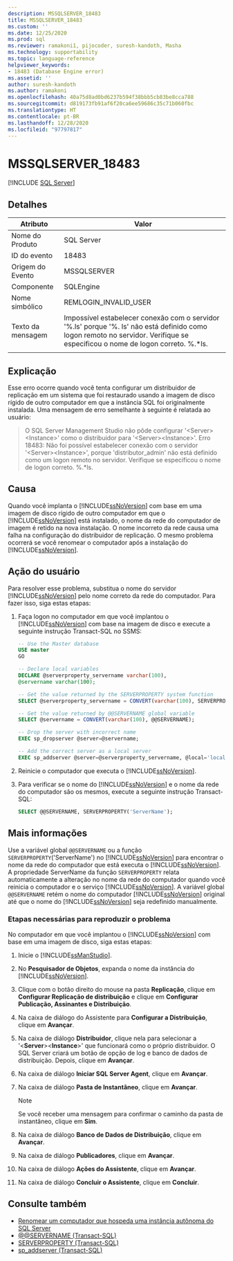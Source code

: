 ```yaml
---
description: MSSQLSERVER_18483
title: MSSQLSERVER_18483
ms.custom: ''
ms.date: 12/25/2020
ms.prod: sql
ms.reviewer: ramakoni1, pijocoder, suresh-kandoth, Masha
ms.technology: supportability
ms.topic: language-reference
helpviewer_keywords:
- 18483 (Database Engine error)
ms.assetid: ''
author: suresh-kandoth
ms.author: ramakoni
ms.openlocfilehash: 40a75d8ad0bd6237b594f38bbb5cb83be8cca788
ms.sourcegitcommit: d819173fb91af6f20ca6ee59686c35c71b060fbc
ms.translationtype: HT
ms.contentlocale: pt-BR
ms.lasthandoff: 12/28/2020
ms.locfileid: "97797817"
---
```

# <a name="mssqlserver_18483"></a>MSSQLSERVER_18483
 [!INCLUDE [SQL Server](../../includes/applies-to-version/sqlserver.md)]

## <a name="details"></a>Detalhes

|Atributo|Valor|
|---|---|
|Nome do Produto|SQL Server|
|ID do evento|18483|
|Origem do Evento|MSSQLSERVER|
|Componente|SQLEngine|
|Nome simbólico|REMLOGIN_INVALID_USER|
|Texto da mensagem|Impossível estabelecer conexão com o servidor '%.ls' porque '%. ls' não está definido como logon remoto no servidor. Verifique se especificou o nome de logon correto. %.*ls.|
||

## <a name="explanation"></a>Explicação

Esse erro ocorre quando você tenta configurar um distribuidor de replicação em um sistema que foi restaurado usando a imagem de disco rígido de outro computador em que a instância SQL foi originalmente instalada. Uma mensagem de erro semelhante à seguinte é relatada ao usuário:

> O SQL Server Management Studio não pôde configurar '\<Server>\<Instance>' como o distribuidor para '\<Server>\<Instance>'. Erro 18483: Não foi possível estabelecer conexão com o servidor '\<Server>\<Instance>', porque 'distributor_admin' não está definido como um logon remoto no servidor. Verifique se especificou o nome de logon correto. %.*ls.

## <a name="cause"></a>Causa

Quando você implanta o [!INCLUDE[ssNoVersion](../../includes/ssnoversion-md.md)] com base em uma imagem de disco rígido de outro computador em que o [!INCLUDE[ssNoVersion](../../includes/ssnoversion-md.md)] está instalado, o nome da rede do computador de imagem é retido na nova instalação. O nome incorreto da rede causa uma falha na configuração do distribuidor de replicação. O mesmo problema ocorrerá se você renomear o computador após a instalação do [!INCLUDE[ssNoVersion](../../includes/ssnoversion-md.md)].

## <a name="user-action"></a>Ação do usuário

Para resolver esse problema, substitua o nome do servidor [!INCLUDE[ssNoVersion](../../includes/ssnoversion-md.md)] pelo nome correto da rede do computador. Para fazer isso, siga estas etapas:

1. Faça logon no computador em que você implantou o [!INCLUDE[ssNoVersion](../../includes/ssnoversion-md.md)] com base na imagem de disco e execute a seguinte instrução Transact-SQL no SSMS:

    ```sql
    -- Use the Master database
    USE master
    GO

    -- Declare local variables
    DECLARE @serverproperty_servername varchar(100),
    @servername varchar(100);

    -- Get the value returned by the SERVERPROPERTY system function
    SELECT @serverproperty_servername = CONVERT(varchar(100), SERVERPROPERTY('ServerName'));

    -- Get the value returned by @@SERVERNAME global variable
    SELECT @servername = CONVERT(varchar(100), @@SERVERNAME);

    -- Drop the server with incorrect name
    EXEC sp_dropserver @server=@servername;

    -- Add the correct server as a local server
    EXEC sp_addserver @server=@serverproperty_servername, @local='local';
    ```

2. Reinicie o computador que executa o [!INCLUDE[ssNoVersion](../../includes/ssnoversion-md.md)].
3. Para verificar se o nome do [!INCLUDE[ssNoVersion](../../includes/ssnoversion-md.md)] e o nome da rede do computador são os mesmos, execute a seguinte instrução Transact-SQL:

    ```sql
    SELECT @@SERVERNAME, SERVERPROPERTY('ServerName');
    ```

## <a name="more-information"></a>Mais informações

Use a variável global `@@SERVERNAME` ou a função `SERVERPROPERTY`('ServerName') no [!INCLUDE[ssNoVersion](../../includes/ssnoversion-md.md)] para encontrar o nome da rede do computador que está executa o [!INCLUDE[ssNoVersion](../../includes/ssnoversion-md.md)]. A propriedade ServerName da função `SERVERPROPERTY` relata automaticamente a alteração no nome da rede do computador quando você reinicia o computador e o serviço [!INCLUDE[ssNoVersion](../../includes/ssnoversion-md.md)]. A variável global `@@SERVERNAME` retém o nome do computador [!INCLUDE[ssNoVersion](../../includes/ssnoversion-md.md)] original até que o nome do [!INCLUDE[ssNoVersion](../../includes/ssnoversion-md.md)] seja redefinido manualmente.

### <a name="steps-to-reproduce-the-problem"></a>Etapas necessárias para reproduzir o problema

No computador em que você implantou o [!INCLUDE[ssNoVersion](../../includes/ssnoversion-md.md)] com base em uma imagem de disco, siga estas etapas:

1. Inicie o [!INCLUDE[ssManStudio](../../includes/ssManStudio-md.md)].
2. No **Pesquisador de Objetos**, expanda o nome da instância do [!INCLUDE[ssNoVersion](../../includes/ssnoversion-md.md)].
3. Clique com o botão direito do mouse na pasta **Replicação**, clique em **Configurar Replicação de distribuição** e clique em **Configurar Publicação, Assinantes e Distribuição**.
4. Na caixa de diálogo do Assistente para **Configurar a Distribuição**, clique em **Avançar**.
5. Na caixa de diálogo **Distribuidor**, clique nela para selecionar a '\<**Server**>\<**Instance**>' que funcionará como o próprio distribuidor. O SQL Server criará um botão de opção de log e banco de dados de distribuição. Depois, clique em **Avançar**.
6. Na caixa de diálogo **Iniciar SQL Server Agent**, clique em **Avançar**.
7. Na caixa de diálogo **Pasta de Instantâneo**, clique em **Avançar**.

    > [!NOTE]
    > Se você receber uma mensagem para confirmar o caminho da pasta de instantâneo, clique em **Sim**.
8. Na caixa de diálogo **Banco de Dados de Distribuição**, clique em **Avançar**.
9. Na caixa de diálogo **Publicadores**, clique em **Avançar**.
10. Na caixa de diálogo **Ações do Assistente**, clique em **Avançar**.
11. Na caixa de diálogo **Concluir o Assistente**, clique em **Concluir**.

## <a name="see-also"></a>Consulte também

- [Renomear um computador que hospeda uma instância autônoma do SQL Server](/sql/database-engine/install-windows/rename-a-computer-that-hosts-a-stand-alone-instance-of-sql-server)
- [@@SERVERNAME (Transact-SQL)](/sql/t-sql/functions/servername-transact-sql)
- [SERVERPROPERTY (Transact-SQL)](/sql/t-sql/functions/serverproperty-transact-sql)
- [sp_addserver (Transact-SQL)](/sql/relational-databases/system-stored-procedures/sp-addserver-transact-sql)

